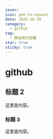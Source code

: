 ```yaml
---
cover: 
icon: pen-to-square
date: 2025-10-20
category:
  - github
tag:
  - 静态网页部署
star: true
sticky: true
---
```


# github

## 标题 2

这里是内容。

### 标题 3

这里是内容。